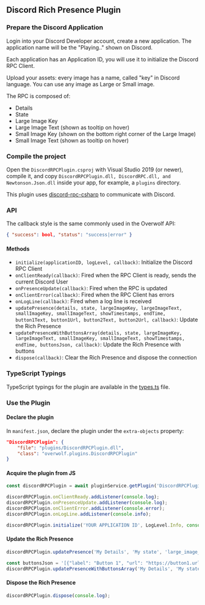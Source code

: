 ## Discord Rich Presence Plugin

### Prepare the Discord Application

Login into your Discord Developer account, create a new application. The application name will be the "Playing.." shown on Discord.

Each application has an Application ID, you will use it to initialize the Discord RPC Client.

Upload your assets: every image has a name, called "key" in Discord language. You can use any image as Large or Small image.

The RPC is composed of:
- Details
- State
- Large Image Key
- Large Image Text (shown as tooltip on hover)
- Small Image Key (shown on the bottom right corner of the Large Image)
- Small Image Text (shown as tooltip on hover)

### Compile the project

Open the `DiscordRPCPlugin.csproj` with Visual Studio 2019 (or newer), compile it, and copy `DiscordRPCPlugin.dll, DiscordRPC.dll, and Newtonson.Json.dll` inside your app, for example, a `plugins` directory.

This plugin uses [discord-rpc-csharp](https://github.com/Lachee/discord-rpc-csharp) to communicate with Discord.

### API

The callback style is the same commonly used in the Overwolf API:

```json
{ "success": bool, "status": "success|error" }
```

#### Methods

- `initialize(applicationID, logLevel, callback)`: Initialize the Discord RPC Client
- `onClientReady(callback)`: Fired when the RPC Client is ready, sends the current Discord User
- `onPresenceUpdate(callback)`: Fired when the RPC is updated
- `onClientError(callback)`: Fired when the RPC Client has errors
- `onLogLine(callback)`: Fired when a log line is received
- `updatePresence(details, state, largeImageKey, largeImageText, smallImageKey, smallImageText, showTimestamps, endTime, button1Text, button1Url, button2Text, button2Url, callback)`: Update the Rich Presence
- `updatePresenceWithButtonsArray(details, state, largeImageKey, largeImageText, smallImageKey, smallImageText, showTimestamps, endTime, buttonsJson, callback)`: Update the Rich Presence with buttons
- `dispose(callback)`: Clear the Rich Presence and dispose the connection

### TypeScript Typings

TypeScript typings for the plugin are available in the [types.ts](types.ts) file.

### Use the Plugin

#### Declare the plugin

In `manifest.json`, declare the plugin under the `extra-objects` property:

```json
"DiscordRPCPlugin": {
    "file": "plugins/DiscordRPCPlugin.dll",
    "class": "overwolf.plugins.DiscordRPCPlugin"
}
```

#### Acquire the plugin from JS

```js
const discordRPCPlugin = await pluginService.getPlugin('DiscordRPCPlugin');

discordRPCPlugin.onClientReady.addListener(console.log);
discordRPCPlugin.onPresenceUpdate.addListener(console.log);
discordRPCPlugin.onClientError.addListener(console.error);
discordRPCPlugin.onLogLine.addListener(console.info);

discordRPCPlugin.initialize('YOUR APPLICATION ID', LogLevel.Info, console.log);
```

#### Update the Rich Presence

```js
discordRPCPlugin.updatePresence('My Details', 'My state', 'large_image_key', 'Large image', 'small_image_key', 'Small image', true, 0, 'Button 1', 'https://button1.url', 'Button 2', 'https://button2.url', console.log);
```

```js
const buttonsJson = '[{"label": "Button 1", "url": "https://button1.url"}, {"label": "Button 2", "url": "https://button2.url"}]';
discordRPCPlugin.updatePresenceWithButtonsArray('My Details', 'My state', 'large_image_key', 'Large image', 'small_image_key', 'Small image', true, 0, buttonsJson, console.log);
```

#### Dispose the Rich Presence

```js
discordRPCPlugin.dispose(console.log);
```